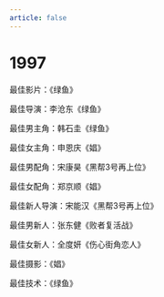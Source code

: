 ```yaml
---
article: false
---
```


# 1997

最佳影片：《绿鱼》

最佳导演：李沧东《绿鱼》

最佳男主角：韩石圭《绿鱼》

最佳女主角：申恩庆《娼》

最佳男配角：宋康昊《黑帮3号再上位》

最佳女配角：郑京顺《娼》

最佳新人导演：宋能汉《黑帮3号再上位》

最佳男新人：张东健《败者复活战》

最佳女新人：全度妍《伤心街角恋人》

最佳摄影：《娼》

最佳技术：《绿鱼》
